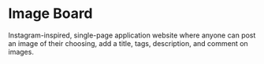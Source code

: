 # Image Board


Instagram-inspired, single-page application website where anyone can post an image of their choosing, add a title, tags, description, and comment on images. 
